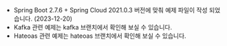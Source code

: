 * Spring Boot 2.7.6 + Spring Cloud 2021.0.3 버전에 맞춰 예제 파일이 작성 되었습니다. (2023-12-20)
* Kafka 관련 예제는 kafka 브랜치에서 확인해 보실 수 있습니다.
* Hateoas 관련 예제는 hateoas 브랜치에서 확인해 보실 수 있습니다. 
